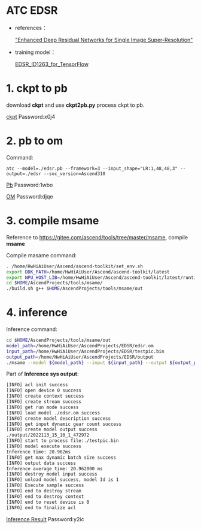 # ATC EDSR


- references：

    ["Enhanced Deep Residual Networks for Single Image Super-Resolution"](https://arxiv.org/abs/1707.02921)


- training model：
    
    [EDSR_ID1263_for_TensorFlow](https://gitee.com/ascend/ModelZoo-TensorFlow/tree/master/TensorFlow/contrib/cv/EDSR_ID1263_for_TensorFlow)


# 1. ckpt to pb

download **ckpt** and use **ckpt2pb.py** process ckpt to pb.

[ckpt](https://pan.baidu.com/s/17vlOrwXbygdce8l8OHErCA)
Password:x0j4

# 2. pb to om
Command:
```
atc --model=./edsr.pb --framework=3 --input_shape="LR:1,48,48,3" --output=./edsr --soc_version=Ascend310
```
[Pb](https://pan.baidu.com/s/1vxU_Q3qorOlPvDJYQ9tTsw)
Password:1wbo

[OM](https://pan.baidu.com/s/1QeQSRdckigMAbBRnXooRJA)
Password:djqe

# 3. compile msame
Reference to https://gitee.com/ascend/tools/tree/master/msame, compile **msame** 

Compile masame command:
```bash
. /home/HwHiAiUser/Ascend/ascend-toolkit/set_env.sh
export DDK_PATH=/home/HwHiAiUser/Ascend/ascend-toolkit/latest
export NPU_HOST_LIB=/home/HwHiAiUser/Ascend/ascend-toolkit/latest/runtime/lib64/stub
cd $HOME/AscendProjects/tools/msame/
./build.sh g++ $HOME/AscendProjects/tools/msame/out

```

# 4. inference
Inference command:
```bash
cd $HOME/AscendProjects/tools/msame/out
model_path=/home/HwHiAiUser/AscendProjects/EDSR/edsr.om
input_path=/home/HwHiAiUser/AscendProjects/EDSR/testpic.bin
output_path=/home/HwHiAiUser/AscendProjects/EDSR/output
./msame --model ${model_path} --input ${input_path} --output ${output_path} --outfmt TXT
```



Part of **Inference sys output**:
```bash
[INFO] acl init success
[INFO] open device 0 success
[INFO] create context success
[INFO] create stream success
[INFO] get run mode success
[INFO] load model ./edsr.om success
[INFO] create model description success
[INFO] get input dynamic gear count success
[INFO] create model output success
./output/2022113_15_10_1_472972
[INFO] start to process file:./testpic.bin
[INFO] model execute success
Inference time: 20.962ms
[INFO] get max dynamic batch size success
[INFO] output data success
Inference average time: 20.962000 ms
[INFO] destroy model input success
[INFO] unload model success, model Id is 1
[INFO] Execute sample success
[INFO] end to destroy stream
[INFO] end to destroy context
[INFO] end to reset device is 0
[INFO] end to finalize acl
```
[Inference Result](https://pan.baidu.com/s/1PrIrKap_V0C_qe_bLNC7bA)
Password:y2ic



